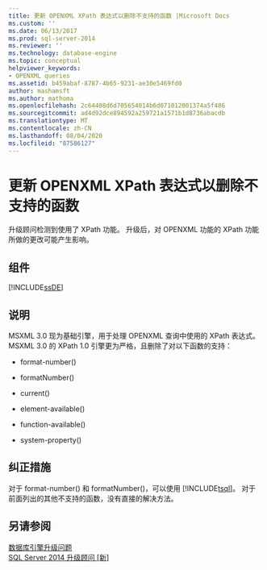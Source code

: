 ```yaml
---
title: 更新 OPENXML XPath 表达式以删除不支持的函数 |Microsoft Docs
ms.custom: ''
ms.date: 06/13/2017
ms.prod: sql-server-2014
ms.reviewer: ''
ms.technology: database-engine
ms.topic: conceptual
helpviewer_keywords:
- OPENXML queries
ms.assetid: b459abaf-8787-4b65-9231-ae30e5469fd0
author: mashamsft
ms.author: mathoma
ms.openlocfilehash: 2c64408d6d705654014b6d071012001374a5f486
ms.sourcegitcommit: ad4d92dce894592a259721a1571b1d8736abacdb
ms.translationtype: MT
ms.contentlocale: zh-CN
ms.lasthandoff: 08/04/2020
ms.locfileid: "87586127"
---
```

# <a name="update-openxml-xpath-expressions-to-remove-unsupported-functions"></a>更新 OPENXML XPath 表达式以删除不支持的函数
  升级顾问检测到使用了 XPath 功能。 升级后，对 OPENXML 功能的 XPath 功能所做的更改可能产生影响。  
  
## <a name="component"></a>组件  
 [!INCLUDE[ssDE](../../includes/ssde-md.md)]  
  
## <a name="description"></a>说明  
 MSXML 3.0 现为基础引擎，用于处理 OPENXML 查询中使用的 XPath 表达式。 MSXML 3.0 的 XPath 1.0 引擎更为严格，且删除了对以下函数的支持：  
  
-   format-number()  
  
-   formatNumber()  
  
-   current()  
  
-   element-available()  
  
-   function-available()  
  
-   system-property()  
  
## <a name="corrective-action"></a>纠正措施  
 对于 format-number() 和 formatNumber()，可以使用 [!INCLUDE[tsql](../../includes/tsql-md.md)]。 对于前面列出的其他不支持的函数，没有直接的解决方法。  
  
## <a name="see-also"></a>另请参阅  
 [数据库引擎升级问题](../../../2014/sql-server/install/database-engine-upgrade-issues.md)   
 [SQL Server 2014 升级顾问 &#91;新&#93;](sql-server-2014-upgrade-advisor.md)  
  
  
